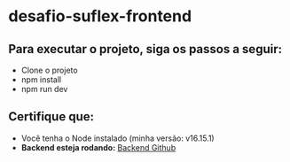 # desafio-suflex-frontend

## Para executar o projeto, siga os passos a seguir:

- Clone o projeto
- npm install
- npm run dev

## Certifique que:

- Você tenha o Node instalado (minha versão: v16.15.1)
- **Backend esteja rodando:** [Backend Github](https://github.com/gabrielgl9/desafio-suflex-backend)
